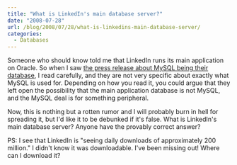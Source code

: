 ```yaml
---
title: "What is LinkedIn's main database server?"
date: "2008-07-28"
url: /blog/2008/07/28/what-is-linkedins-main-database-server/
categories:
  - Databases
---
```

Someone who should know told me that LinkedIn runs its main application on Oracle. So when I saw [the press release about MySQL being their database](http://www.mysql.com/news-and-events/generate-article.php?id=1527), I read carefully, and they are not very specific about exactly what MySQL is used for. Depending on how you read it, you could argue that they left open the possibility that the main application database is not MySQL, and the MySQL deal is for something peripheral.

Now, this is nothing but a rotten rumor and I will probably burn in hell for spreading it, but I'd like it to be debunked if it's false. What is LinkedIn's main database server? Anyone have the provably correct answer?

PS: I see that LinkedIn is "seeing daily downloads of approximately 200 million." I didn't know it was downloadable. I've been missing out! Where can I download it?


